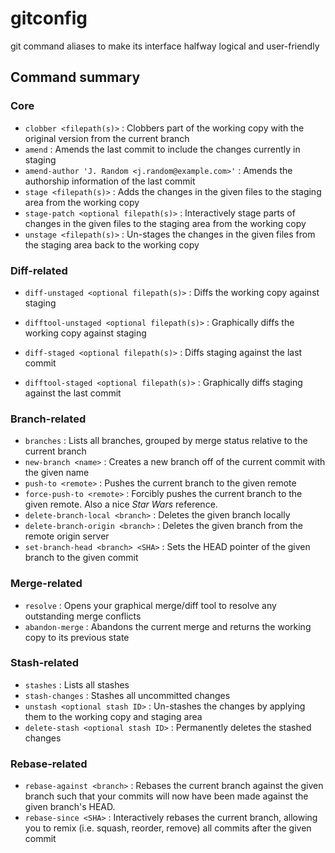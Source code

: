 gitconfig
=========

git command aliases to make its interface halfway logical and user-friendly

## Command summary

### Core
* `clobber <filepath(s)>` : Clobbers part of the working copy with the original version from the current branch
* `amend` : Amends the last commit to include the changes currently in staging
* `amend-author 'J. Random <j.random@example.com>'` : Amends the authorship information of the last commit
* `stage <filepath(s)>` : Adds the changes in the given files to the staging area from the working copy
* `stage-patch <optional filepath(s)>` : Interactively stage parts of changes in the given files to the staging area from the working copy
* `unstage <filepath(s)>` : Un-stages the changes in the given files from the staging area back to the working copy

### Diff-related
* `diff-unstaged <optional filepath(s)>` : Diffs the working copy against staging
* `difftool-unstaged <optional filepath(s)>` : Graphically diffs the working copy against staging

* `diff-staged <optional filepath(s)>` : Diffs staging against the last commit
* `difftool-staged <optional filepath(s)>` : Graphically diffs staging against the last commit

### Branch-related
* `branches` : Lists all branches, grouped by merge status relative to the current branch
* `new-branch <name>` : Creates a new branch off of the current commit with the given name
* `push-to <remote>` : Pushes the current branch to the given remote
* `force-push-to <remote>` : Forcibly pushes the current branch to the given remote. Also a nice *Star Wars* reference.
* `delete-branch-local <branch>` : Deletes the given branch locally
* `delete-branch-origin <branch>` : Deletes the given branch from the remote origin server
* `set-branch-head <branch> <SHA>` : Sets the HEAD pointer of the given branch to the given commit

### Merge-related
* `resolve` : Opens your graphical merge/diff tool to resolve any outstanding merge conflicts
* `abandon-merge` : Abandons the current merge and returns the working copy to its previous state

### Stash-related
* `stashes` : Lists all stashes
* `stash-changes` : Stashes all uncommitted changes
* `unstash <optional stash ID>` : Un-stashes the changes by applying them to the working copy and staging area
* `delete-stash <optional stash ID>` : Permanently deletes the stashed changes

### Rebase-related
* `rebase-against <branch>` : Rebases the current branch against the given branch such that your commits will now have been made against the given branch's HEAD.
* `rebase-since <SHA>` : Interactively rebases the current branch, allowing you to remix (i.e. squash, reorder, remove) all commits after the given commit
